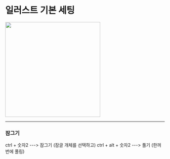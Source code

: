 # 일러스트 기본 세팅

<img src="https://isplus.com/data/isp/image/2022/11/22/isp8f8bf7ee-8ba4-4f51-8730-859872597a92.jpg" width="300">

---------

### 잠그기
ctrl + 숫자2  ---> 잠그기 (잠글 개체를 선택하고)
ctrl + alt + 숫자2  ---> 풀기 (한꺼번에 풀림)

